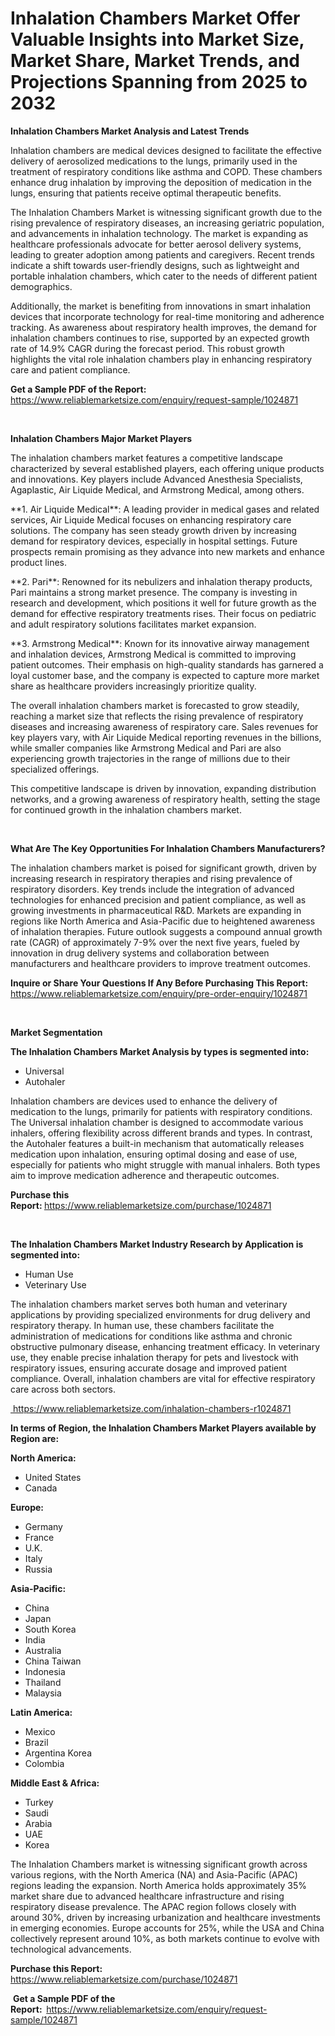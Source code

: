 <p><h1>Inhalation Chambers Market Offer Valuable Insights into Market Size, Market Share, Market Trends, and Projections Spanning from 2025 to 2032</h1></p><p><strong>Inhalation Chambers Market Analysis and Latest Trends</strong></p>
<p><p>Inhalation chambers are medical devices designed to facilitate the effective delivery of aerosolized medications to the lungs, primarily used in the treatment of respiratory conditions like asthma and COPD. These chambers enhance drug inhalation by improving the deposition of medication in the lungs, ensuring that patients receive optimal therapeutic benefits.</p><p>The Inhalation Chambers Market is witnessing significant growth due to the rising prevalence of respiratory diseases, an increasing geriatric population, and advancements in inhalation technology. The market is expanding as healthcare professionals advocate for better aerosol delivery systems, leading to greater adoption among patients and caregivers. Recent trends indicate a shift towards user-friendly designs, such as lightweight and portable inhalation chambers, which cater to the needs of different patient demographics.</p><p>Additionally, the market is benefiting from innovations in smart inhalation devices that incorporate technology for real-time monitoring and adherence tracking. As awareness about respiratory health improves, the demand for inhalation chambers continues to rise, supported by an expected growth rate of 14.9% CAGR during the forecast period. This robust growth highlights the vital role inhalation chambers play in enhancing respiratory care and patient compliance.</p></p>
<p><strong>Get a Sample PDF of the Report:&nbsp;</strong> <a href="https://www.reliablemarketsize.com/enquiry/request-sample/1024871?utm_campaign=3031&utm_medium=2&utm_source=Github&utm_content=ia&utm_term=16042025&utm_id=inhalation-chambers">https://www.reliablemarketsize.com/enquiry/request-sample/1024871</a></p>
<p>&nbsp;</p>
<p><strong>Inhalation Chambers Major Market Players</strong></p>
<p><p>The inhalation chambers market features a competitive landscape characterized by several established players, each offering unique products and innovations. Key players include Advanced Anesthesia Specialists, Agaplastic, Air Liquide Medical, and Armstrong Medical, among others.</p><p>**1. Air Liquide Medical**: A leading provider in medical gases and related services, Air Liquide Medical focuses on enhancing respiratory care solutions. The company has seen steady growth driven by increasing demand for respiratory devices, especially in hospital settings. Future prospects remain promising as they advance into new markets and enhance product lines.</p><p>**2. Pari**: Renowned for its nebulizers and inhalation therapy products, Pari maintains a strong market presence. The company is investing in research and development, which positions it well for future growth as the demand for effective respiratory treatments rises. Their focus on pediatric and adult respiratory solutions facilitates market expansion.</p><p>**3. Armstrong Medical**: Known for its innovative airway management and inhalation devices, Armstrong Medical is committed to improving patient outcomes. Their emphasis on high-quality standards has garnered a loyal customer base, and the company is expected to capture more market share as healthcare providers increasingly prioritize quality.</p><p>The overall inhalation chambers market is forecasted to grow steadily, reaching a market size that reflects the rising prevalence of respiratory diseases and increasing awareness of respiratory care. Sales revenues for key players vary, with Air Liquide Medical reporting revenues in the billions, while smaller companies like Armstrong Medical and Pari are also experiencing growth trajectories in the range of millions due to their specialized offerings.</p><p>This competitive landscape is driven by innovation, expanding distribution networks, and a growing awareness of respiratory health, setting the stage for continued growth in the inhalation chambers market.</p></p>
<p>&nbsp;</p>
<p><strong>What Are The Key Opportunities For Inhalation Chambers Manufacturers?</strong></p>
<p><p>The inhalation chambers market is poised for significant growth, driven by increasing research in respiratory therapies and rising prevalence of respiratory disorders. Key trends include the integration of advanced technologies for enhanced precision and patient compliance, as well as growing investments in pharmaceutical R&D. Markets are expanding in regions like North America and Asia-Pacific due to heightened awareness of inhalation therapies. Future outlook suggests a compound annual growth rate (CAGR) of approximately 7-9% over the next five years, fueled by innovation in drug delivery systems and collaboration between manufacturers and healthcare providers to improve treatment outcomes.</p></p>
<p><strong>Inquire or Share Your Questions If Any Before Purchasing This Report:</strong> <a href="https://www.reliablemarketsize.com/enquiry/pre-order-enquiry/1024871?utm_campaign=3031&utm_medium=2&utm_source=Github&utm_content=ia&utm_term=16042025&utm_id=inhalation-chambers">https://www.reliablemarketsize.com/enquiry/pre-order-enquiry/1024871</a></p>
<p>&nbsp;</p>
<p><strong>Market Segmentation</strong></p>
<p><strong>The Inhalation Chambers Market Analysis by types is segmented into:</strong></p>
<p><ul><li>Universal</li><li>Autohaler</li></ul></p>
<p><p>Inhalation chambers are devices used to enhance the delivery of medication to the lungs, primarily for patients with respiratory conditions. The Universal inhalation chamber is designed to accommodate various inhalers, offering flexibility across different brands and types. In contrast, the Autohaler features a built-in mechanism that automatically releases medication upon inhalation, ensuring optimal dosing and ease of use, especially for patients who might struggle with manual inhalers. Both types aim to improve medication adherence and therapeutic outcomes.</p></p>
<p><strong>Purchase this Report:&nbsp;</strong><a href="https://www.reliablemarketsize.com/purchase/1024871?utm_campaign=3031&utm_medium=2&utm_source=Github&utm_content=ia&utm_term=16042025&utm_id=inhalation-chambers">https://www.reliablemarketsize.com/purchase/1024871</a></p>
<p>&nbsp;</p>
<p><strong>The Inhalation Chambers Market Industry Research by Application is segmented into:</strong></p>
<p><ul><li>Human Use</li><li>Veterinary Use</li></ul></p>
<p><p>The inhalation chambers market serves both human and veterinary applications by providing specialized environments for drug delivery and respiratory therapy. In human use, these chambers facilitate the administration of medications for conditions like asthma and chronic obstructive pulmonary disease, enhancing treatment efficacy. In veterinary use, they enable precise inhalation therapy for pets and livestock with respiratory issues, ensuring accurate dosage and improved patient compliance. Overall, inhalation chambers are vital for effective respiratory care across both sectors.</p></p>
<p><a href="https://www.reliablemarketsize.com/inhalation-chambers-r1024871?utm_campaign=3031&utm_medium=2&utm_source=Github&utm_content=ia&utm_term=16042025&utm_id=inhalation-chambers">&nbsp;https://www.reliablemarketsize.com/inhalation-chambers-r1024871</a></p>
<p><strong>In terms of Region, the Inhalation Chambers Market Players available by Region are:</strong></p>
<p>
    <p> <strong> North America: </strong>
        <ul>
            <li>United States</li>
            <li>Canada</li>
        </ul>
        </p> 
    <p> <strong> Europe: </strong>
        <ul>
            <li>Germany</li>
            <li>France</li>
            <li>U.K.</li>
            <li>Italy</li>
            <li>Russia</li>
        </ul>
        </p> 
    <p> <strong> Asia-Pacific: </strong>
        <ul>
            <li>China</li>
            <li>Japan</li>
            <li>South Korea</li>
            <li>India</li>
            <li>Australia</li>
            <li>China Taiwan</li>
            <li>Indonesia</li>
            <li>Thailand</li>
            <li>Malaysia</li>
        </ul>
        </p> 
    <p> <strong> Latin America: </strong>
        <ul>
            <li>Mexico</li>
            <li>Brazil</li>
            <li>Argentina Korea</li>
            <li>Colombia</li>
        </ul>
        </p> 
    <p> <strong> Middle East & Africa: </strong>
        <ul>
            <li>Turkey</li>
            <li>Saudi</li>
            <li>Arabia</li>
            <li>UAE</li>
            <li>Korea</li>
        </ul>
    </p>
    </p>
<p><p>The Inhalation Chambers market is witnessing significant growth across various regions, with the North America (NA) and Asia-Pacific (APAC) regions leading the expansion. North America holds approximately 35% market share due to advanced healthcare infrastructure and rising respiratory disease prevalence. The APAC region follows closely with around 30%, driven by increasing urbanization and healthcare investments in emerging economies. Europe accounts for 25%, while the USA and China collectively represent around 10%, as both markets continue to evolve with technological advancements.</p></p>
<p><strong>Purchase this Report: </strong><a href="https://www.reliablemarketsize.com/purchase/1024871?utm_campaign=3031&utm_medium=2&utm_source=Github&utm_content=ia&utm_term=16042025&utm_id=inhalation-chambers">https://www.reliablemarketsize.com/purchase/1024871</a></p>
<p>&nbsp;<strong>Get a Sample PDF of the Report:&nbsp;&nbsp;</strong><a href="https://www.reliablemarketsize.com/enquiry/request-sample/1024871?utm_campaign=3031&utm_medium=2&utm_source=Github&utm_content=ia&utm_term=16042025&utm_id=inhalation-chambers">https://www.reliablemarketsize.com/enquiry/request-sample/1024871</a></p>
<p><strong></strong></p>
<p><p></p><p></p><p></p></p>